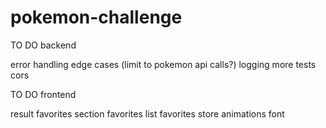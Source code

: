 # pokemon-challenge

TO DO backend

error handling
edge cases (limit to pokemon api calls?)
logging
more tests
cors


TO DO frontend

result
favorites section
favorites list
favorites store
animations
font